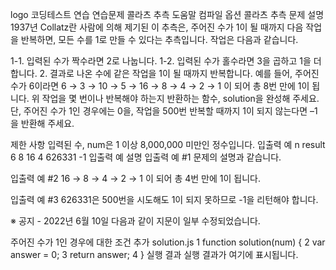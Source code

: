 logo
코딩테스트 연습
연습문제
콜라츠 추측
도움말
컴파일 옵션
콜라츠 추측
문제 설명
1937년 Collatz란 사람에 의해 제기된 이 추측은, 주어진 수가 1이 될 때까지 다음 작업을 반복하면, 모든 수를 1로 만들 수 있다는 추측입니다. 작업은 다음과 같습니다.

1-1. 입력된 수가 짝수라면 2로 나눕니다. 
1-2. 입력된 수가 홀수라면 3을 곱하고 1을 더합니다. 
2. 결과로 나온 수에 같은 작업을 1이 될 때까지 반복합니다. 
예를 들어, 주어진 수가 6이라면 6 → 3 → 10 → 5 → 16 → 8 → 4 → 2 → 1 이 되어 총 8번 만에 1이 됩니다. 위 작업을 몇 번이나 반복해야 하는지 반환하는 함수, solution을 완성해 주세요. 단, 주어진 수가 1인 경우에는 0을, 작업을 500번 반복할 때까지 1이 되지 않는다면 –1을 반환해 주세요.

제한 사항
입력된 수, num은 1 이상 8,000,000 미만인 정수입니다.
입출력 예
n	result
6	8
16	4
626331	-1
입출력 예 설명
입출력 예 #1
문제의 설명과 같습니다.

입출력 예 #2
16 → 8 → 4 → 2 → 1 이 되어 총 4번 만에 1이 됩니다.

입출력 예 #3
626331은 500번을 시도해도 1이 되지 못하므로 -1을 리턴해야 합니다.

※ 공지 - 2022년 6월 10일 다음과 같이 지문이 일부 수정되었습니다.

주어진 수가 1인 경우에 대한 조건 추가
solution.js
1
function solution(num) {
2
    var answer = 0;
3
    return answer;
4
}
실행 결과
실행 결과가 여기에 표시됩니다.